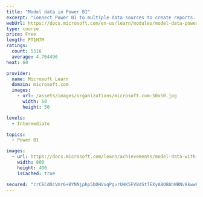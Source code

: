 ```yaml
---
title: "Model data in Power BI"
excerpt: "Connect Power BI to multiple data sources to create reports. Define the relationship between your data sources."
webUrl: https://docs.microsoft.com/en-us/learn/modules/model-data-power-bi/
type: course
price: Free
length: PT1H7M
ratings:
  count: 5516
  average: 4.704496
heat: 60

provider:
  name: Microsoft Learn
  domain: microsoft.com
  images:
    - url: /assets/images/organizations/microsoft.com-50x50.jpg
      width: 50
      height: 50

levels:
  - Intermediate

topics:
  - Power BI

images:
  - url: https://docs.microsoft.com/learn/achievements/model-data-with-power-bi-desktop-social.png
    width: 800
    height: 400
    isCached: true

secured: "crCECdOcVmr6+BYNNjphp5bDHVuqPgurUHK5FV8dStTEXyABOBAhWBNv8kwwH/j0iHojC7p5lg3lsYAKKqGA/IP/woAolshF5SeYHZML5j2zepyykvmrZ8TIEMJf9ZmhqlrktFkUvXuO7VYg6iOXcyA3KdVDVuBwyPS2Sjv5iWxya69GcFAetbtQwbInu7PfwPtyuR93nYmVZXH2WCFKkA7A6l5c2py6Q7tMIQ59A0hBJz1kxqQiDGQcR1zz1RU2ouILAhMN1O8NQhXCxP5oW8YdtG2X4XIZrUS8QkSt2T94nAD5cGpEEQTGWcTtVVUmwP/E+slPGvn0YuR/t0Fc3nz2BU0u31XmxaxPQzG8g5KEUcHLXHQNMalzMYOtl1P90PrKt+Hc43PgIGL+ij90g9bIsNAMKbJaP8fhlLY8Kyw=;w3RsmAzW4t4Pqyuh/z6Zqw=="
---
```


